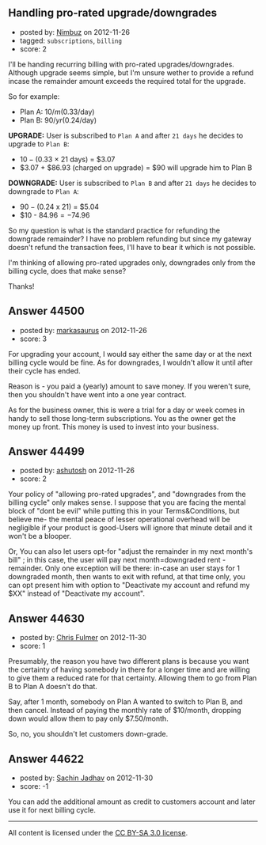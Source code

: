 ## Handling pro-rated upgrade/downgrades

- posted by: [Nimbuz](https://stackexchange.com/users/-1/19209-nimbuz) on 2012-11-26
- tagged: `subscriptions`, `billing`
- score: 2

I'll be handing recurring billing with pro-rated upgrades/downgrades. Although upgrade seems simple, but I'm unsure wether to provide a refund incase the remainder amount exceeds the required total for the upgrade.

So for example:

 - Plan A: $10/m ($0.33/day)
 - Plan B: $90/yr ($0.24/day)

**UPGRADE:**
User is subscribed to `Plan A` and after `21 days` he decides to upgrade to `Plan B`:

 - $10 - ($0.33 × 21 days) = $3.07 
 - $3.07 + $86.93 (charged on upgrade) = $90 will upgrade him to Plan B

**DOWNGRADE:** 
User is subscribed to `Plan B` and after `21 days` he decides to downgrade to `Plan A`:

 - $90 - ($0.24 x 21) = $5.04
 - $10 - $84.96 = -$74.96 

So my question is what is the standard practice for refunding the downgrade remainder? I have no problem refunding but since my gateway doesn't refund the transaction fees, I'll have to bear it which is not possible. 

I'm thinking of allowing pro-rated upgrades only, downgrades only from the billing cycle, does that make sense?

Thanks!


## Answer 44500

- posted by: [markasaurus](https://stackexchange.com/users/-1/21770-markasaurus) on 2012-11-26
- score: 3

For upgrading your account, I would say either the same day or at the next billing cycle would be fine. As for downgrades, I wouldn't allow it until after their cycle has ended. 

Reason is - you paid a (yearly) amount to save money. If you weren't sure, then you shouldn't have went into a one year contract. 

As for the business owner, this is were a trial for a day or week comes in handy to sell those long-term subscriptions. You as the owner get the money up front. This money is used to invest into your business.


## Answer 44499

- posted by: [ashutosh](https://stackexchange.com/users/-1/18112-ashutosh) on 2012-11-26
- score: 2

Your policy of "allowing pro-rated upgrades", and "downgrades from the billing cycle" only makes sense. I suppose that you are facing the mental block of "dont be evil" while putting this in your Terms&Conditions, but believe me- the mental peace of lesser operational overhead will be negligible if your product is good-Users will ignore that minute detail and it won't be a blooper. 

Or, 
You can also let users opt-for "adjust the remainder in my next month's bill" ; in this case, the user will pay next month=downgraded rent - remainder.
 Only one exception will be there: in-case an user stays for 1 downgraded month, then wants to exit with refund, at that time only, you can opt present him with option to "Deactivate my account and refund my $XX" instead of "Deactivate my account".



## Answer 44630

- posted by: [Chris Fulmer](https://stackexchange.com/users/-1/17026-chris-fulmer) on 2012-11-30
- score: 1

Presumably, the reason you have two different plans is because you want the certainty of having somebody in there for a longer time and are willing to give them a reduced rate for that certainty.  Allowing them to go from Plan B to Plan A doesn't do that.  

Say, after 1 month, somebody on Plan A wanted to switch to Plan B, and then cancel.  Instead of paying the monthly rate of $10/month, dropping down would allow them to pay only $7.50/month.

So, no, you shouldn't let customers down-grade.



## Answer 44622

- posted by: [Sachin Jadhav](https://stackexchange.com/users/-1/21850-sachin-jadhav) on 2012-11-30
- score: -1

You can add the additional amount as credit to customers account and later use it for next billing cycle.





---

All content is licensed under the [CC BY-SA 3.0 license](https://creativecommons.org/licenses/by-sa/3.0/).

